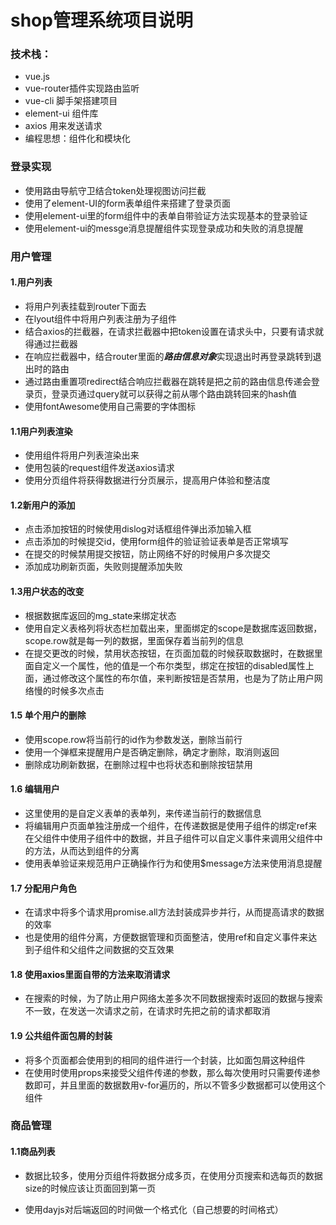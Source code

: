 # shop管理系统项目说明

### 技术栈：

+ vue.js
+ vue-router插件实现路由监听
+ vue-cli 脚手架搭建项目
+ element-ui 组件库
+ axios 用来发送请求
+ 编程思想：组件化和模块化

### 登录实现

+ 使用路由导航守卫结合token处理视图访问拦截
+ 使用了element-UI的form表单组件来搭建了登录页面
+ 使用element-ui里的form组件中的表单自带验证方法实现基本的登录验证
+ 使用element-ui的messge消息提醒组件实现登录成功和失败的消息提醒

### 用户管理

#### 1.用户列表

+ 将用户列表挂载到router下面去
+ 在lyout组件中将用户列表注册为子组件
+ 结合axios的拦截器，在请求拦截器中把token设置在请求头中，只要有请求就得通过拦截器
+ 在响应拦截器中，结合router里面的***路由信息对象***实现退出时再登录跳转到退出时的路由
+ 通过路由重置项redirect结合响应拦截器在跳转是把之前的路由信息传递会登录页，登录页通过query就可以获得之前从哪个路由跳转回来的hash值
+ 使用fontAwesome使用自己需要的字体图标

#### 1.1用户列表渲染

+ 使用组件将用户列表渲染出来
+ 使用包装的request组件发送axios请求
+ 使用分页组件将获得数据进行分页展示，提高用户体验和整洁度

#### 1.2新用户的添加

+ 点击添加按钮的时候使用dislog对话框组件弹出添加输入框
+ 点击添加的时候提交id，使用form组件的验证验证表单是否正常填写
+ 在提交的时候禁用提交按钮，防止网络不好的时候用户多次提交
+ 添加成功刷新页面，失败则提醒添加失败

#### 1.3用户状态的改变

+ 根据数据库返回的mg_state来绑定状态
+ 使用自定义表格列将状态栏加载出来，里面绑定的scope是数据库返回数据，scope.row就是每一列的数据，里面保存着当前列的信息
+ 在提交更改的时候，禁用状态按钮，在页面加载的时候获取数据时，在数据里面自定义一个属性，他的值是一个布尔类型，绑定在按钮的disabled属性上面，通过修改这个属性的布尔值，来判断按钮是否禁用，也是为了防止用户网络慢的时候多次点击

#### 1.5 单个用户的删除

+ 使用scope.row将当前行的id作为参数发送，删除当前行
+ 使用一个弹框来提醒用户是否确定删除，确定才删除，取消则返回
+ 删除成功刷新数据，在删除过程中也将状态和删除按钮禁用

#### 1.6 编辑用户

+ 这里使用的是自定义表单的表单列，来传递当前行的数据信息
+ 将编辑用户页面单独注册成一个组件，在传递数据是使用子组件的绑定ref来在父组件中使用子组件中的数据，并且子组件可以自定义事件来调用父组件中的方法，从而达到组件的分离
+ 使用表单验证来规范用户正确操作行为和使用$message方法来使用消息提醒

#### 1.7 分配用户角色

+ 在请求中将多个请求用promise.all方法封装成异步并行，从而提高请求的数据的效率
+ 也是使用的组件分离，方便数据管理和页面整洁，使用ref和自定义事件来达到子组件和父组件之间数据的交互效果

#### 1.8 使用axios里面自带的方法来取消请求

+ 在搜索的时候，为了防止用户网络太差多次不同数据搜索时返回的数据与搜索不一致，在发送一次请求之前，在请求时先把之前的请求都取消

#### 1.9 公共组件面包屑的封装

+ 将多个页面都会使用到的相同的组件进行一个封装，比如面包屑这种组件
+ 在使用时使用props来接受父组件传递的参数，那么每次使用时只需要传递参数即可，并且里面的数据数用v-for遍历的，所以不管多少数据都可以使用这个组件

### 商品管理

#### 1.1商品列表

+ 数据比较多，使用分页组件将数据分成多页，在使用分页搜索和选每页的数据size的时候应该让页面回到第一页

+ 使用dayjs对后端返回的时间做一个格式化（自己想要的时间格式）